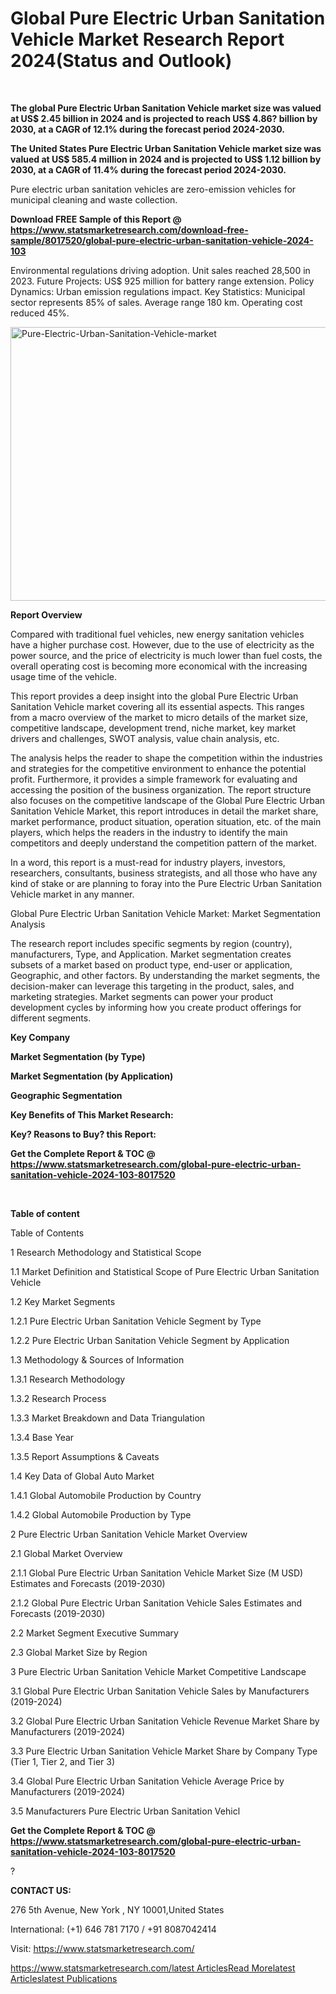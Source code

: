 <h1>Global Pure Electric Urban Sanitation Vehicle Market Research Report 2024(Status and Outlook)</h1><br/><p><strong>The global Pure Electric Urban Sanitation Vehicle market size was valued at US$ 2.45 billion in 2024 and is projected to reach US$ 4.86? billion by 2030, at a <strong>CAGR</strong> of 12.1% during the forecast period 2024-2030.</strong></p>
 
 
 
 <p><strong>The United States Pure Electric Urban Sanitation Vehicle market size was valued at US$ 585.4 million in 2024 and is projected to US$ 1.12 billion by 2030, at a <strong>CAGR</strong> of 11.4% during the forecast period 2024-2030.</strong></p>
 
 
 
 <p>Pure electric urban sanitation vehicles are zero-emission vehicles for municipal cleaning and waste collection.</p>
 
 
 
 <p><strong>Download FREE Sample of this Report @ <a href="https://www.statsmarketresearch.com/download-free-sample/8017520/global-pure-electric-urban-sanitation-vehicle-2024-103">https://www.statsmarketresearch.com/download-free-sample/8017520/global-pure-electric-urban-sanitation-vehicle-2024-103</a></strong></p>
 
 
 
 <p>Environmental regulations driving adoption. Unit sales reached 28,500 in 2023. Future Projects: US$ 925 million for battery range extension. Policy Dynamics: Urban emission regulations impact. Key Statistics: Municipal sector represents 85% of sales. Average range 180 km. Operating cost reduced 45%.</p>
 
 
 
 <p><img alt="Pure-Electric-Urban-Sanitation-Vehicle-market" src="https://www.grandresearchstore.com/assets/report-images/Pure_Electric_Urban_Sanitation_Vehicle_market.png" style="width: 730px; height: 438px;" /></p>
 
 
 
 <p><strong>Report Overview</strong></p>
 
 
 
 <p>Compared with traditional fuel vehicles, new energy sanitation vehicles have a higher purchase cost. However, due to the use of electricity as the power source, and the price of electricity is much lower than fuel costs, the overall operating cost is becoming more economical with the increasing usage time of the vehicle.</p>
 
 
 
 <p>This report provides a deep insight into the global Pure Electric Urban Sanitation Vehicle market covering all its essential aspects. This ranges from a macro overview of the market to micro details of the market size, competitive landscape, development trend, niche market, key market drivers and challenges, SWOT analysis, value chain analysis, etc.</p>
 
 
 
 <p>The analysis helps the reader to shape the competition within the industries and strategies for the competitive environment to enhance the potential profit. Furthermore, it provides a simple framework for evaluating and accessing the position of the business organization. The report structure also focuses on the competitive landscape of the Global Pure Electric Urban Sanitation Vehicle Market, this report introduces in detail the market share, market performance, product situation, operation situation, etc. of the main players, which helps the readers in the industry to identify the main competitors and deeply understand the competition pattern of the market.</p>
 
 
 
 <p>In a word, this report is a must-read for industry players, investors, researchers, consultants, business strategists, and all those who have any kind of stake or are planning to foray into the Pure Electric Urban Sanitation Vehicle market in any manner.</p>
 
 
 
 <p>Global Pure Electric Urban Sanitation Vehicle Market: Market Segmentation Analysis</p>
 
 
 
 <p>The research report includes specific segments by region (country), manufacturers, Type, and Application. Market segmentation creates subsets of a market based on product type, end-user or application, Geographic, and other factors. By understanding the market segments, the decision-maker can leverage this targeting in the product, sales, and marketing strategies. Market segments can power your product development cycles by informing how you create product offerings for different segments.</p>
 
 
 
 <p><strong>Key Company</strong></p>
 
 
 
 <p><strong>Market Segmentation (by Type)</strong></p>
 
 
 
 <p><strong>Market Segmentation (<strong>by Application</strong>)</strong></p>
 
 
 
 <p><strong>Geographic Segmentation</strong></p>
 
 
 
 <p><strong>Key Benefits of This Market Research:</strong></p>
 
 
 
 <p><strong>Key? <strong>Reasons to Buy</strong>? this Report:</strong></p>
 
 
 
 <div><b>Get the Complete Report & TOC @ <a href="https://www.statsmarketresearch.com/global-pure-electric-urban-sanitation-vehicle-2024-103-8017520">https://www.statsmarketresearch.com/global-pure-electric-urban-sanitation-vehicle-2024-103-8017520</a></b></div>
 
 
 
 <p><br />
 
 <b>Table of content</b></p>
 
 
 
 <p>Table of Contents<br />
 
 1 Research Methodology and Statistical Scope<br />
 
 1.1 Market Definition and Statistical Scope of Pure Electric Urban Sanitation Vehicle<br />
 
 1.2 Key Market Segments<br />
 
 1.2.1 Pure Electric Urban Sanitation Vehicle Segment by Type<br />
 
 1.2.2 Pure Electric Urban Sanitation Vehicle Segment by Application<br />
 
 1.3 Methodology & Sources of Information<br />
 
 1.3.1 Research Methodology<br />
 
 1.3.2 Research Process<br />
 
 1.3.3 Market Breakdown and Data Triangulation<br />
 
 1.3.4 Base Year<br />
 
 1.3.5 Report Assumptions & Caveats<br />
 
 1.4 Key Data of Global Auto Market<br />
 
 1.4.1 Global Automobile Production by Country<br />
 
 1.4.2 Global Automobile Production by Type<br />
 
 2 Pure Electric Urban Sanitation Vehicle Market Overview<br />
 
 2.1 Global Market Overview<br />
 
 2.1.1 Global Pure Electric Urban Sanitation Vehicle Market Size (M USD) Estimates and Forecasts (2019-2030)<br />
 
 2.1.2 Global Pure Electric Urban Sanitation Vehicle Sales Estimates and Forecasts (2019-2030)<br />
 
 2.2 Market Segment Executive Summary<br />
 
 2.3 Global Market Size by Region<br />
 
 3 Pure Electric Urban Sanitation Vehicle Market Competitive Landscape<br />
 
 3.1 Global Pure Electric Urban Sanitation Vehicle Sales by Manufacturers (2019-2024)<br />
 
 3.2 Global Pure Electric Urban Sanitation Vehicle Revenue Market Share by Manufacturers (2019-2024)<br />
 
 3.3 Pure Electric Urban Sanitation Vehicle Market Share by Company Type (Tier 1, Tier 2, and Tier 3)<br />
 
 3.4 Global Pure Electric Urban Sanitation Vehicle Average Price by Manufacturers (2019-2024)<br />
 
 3.5 Manufacturers Pure Electric Urban Sanitation Vehicl</p>
 
 
 
 <div><b>Get the Complete Report & TOC @ <a href="https://www.statsmarketresearch.com/global-pure-electric-urban-sanitation-vehicle-2024-103-8017520">https://www.statsmarketresearch.com/global-pure-electric-urban-sanitation-vehicle-2024-103-8017520</a></b></div>
 
 
 
 <p>? </p>
 
 
 
 <p><b>CONTACT US:</b><br />
 
 276 5th Avenue, New York , NY 10001,United States<br />
 
 International: (+1) 646 781 7170 / +91 8087042414<br />
 
 Visit: <a href="https://www.statsmarketresearch.com/">https://www.statsmarketresearch.com/</a><br />
 
 <a href="https://gyeongbokgung.com">https://www.statsmarketresearch.com/</a><a href="https://hallyeomaritime.com">latest Articles</a><a href="https://jingwansa.com">Read More</a><a href="https://nguoiviet.jp/">latest Articles</a><a href="https://www.intelmarketresearch.com/">latest Publications</a></p>